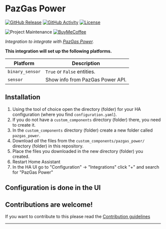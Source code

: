 # PazGas Power

[![GitHub Release][releases-shield]][releases]
[![GitHub Activity][commits-shield]][commits]
[![License][license-shield]](LICENSE)

![Project Maintenance][maintenance-shield]
[![BuyMeCoffee][buymecoffeebadge]][buymecoffee]

_Integration to integrate with [PazGas Power][pazgas_power]._

**This integration will set up the following platforms.**

Platform | Description
-- | --
`binary_sensor` | `True` or `False` entities.
`sensor` | Show info from PazGas Power API.

## Installation

1. Using the tool of choice open the directory (folder) for your HA configuration (where you find `configuration.yaml`).
1. If you do not have a `custom_components` directory (folder) there, you need to create it.
1. In the `custom_components` directory (folder) create a new folder called `pazgas_power`.
1. Download _all_ the files from the `custom_components/pazgas_power/` directory (folder) in this repository.
1. Place the files you downloaded in the new directory (folder) you created.
1. Restart Home Assistant
1. In the HA UI go to "Configuration" -> "Integrations" click "+" and search for "PazGas Power"

## Configuration is done in the UI

<!---->

## Contributions are welcome!

If you want to contribute to this please read the [Contribution guidelines](CONTRIBUTING.md)

***

[pazgas_power]: https://www.pazgas.co.il/hashmal/
[buymecoffee]: https://www.buymeacoffee.com/GuyKh
[buymecoffeebadge]: https://img.shields.io/badge/buy%20me%20a%20coffee-donate-yellow.svg?style=for-the-badge
[commits-shield]: https://img.shields.io/github/commit-activity/y/GuyKh/pazgas-power-custom-component.svg?style=for-the-badge
[commits]: https://github.com/GuyKh/pazgas-power-custom-component/commits/main
[exampleimg]: example.png
[forum]: https://community.home-assistant.io/
[license-shield]: https://img.shields.io/github/license/GuyKh/pazgas-power-custom-component.svg?style=for-the-badge
[maintenance-shield]: https://img.shields.io/badge/maintainer-Guy%20Khmelnitsky%20%40GuyKh-blue.svg?style=for-the-badge
[releases-shield]: https://img.shields.io/github/release/GuyKh/pazgas-power-custom-component.svg?style=for-the-badge
[releases]: https://github.com/GuyKh/pazgas-power-custom-component/releases
